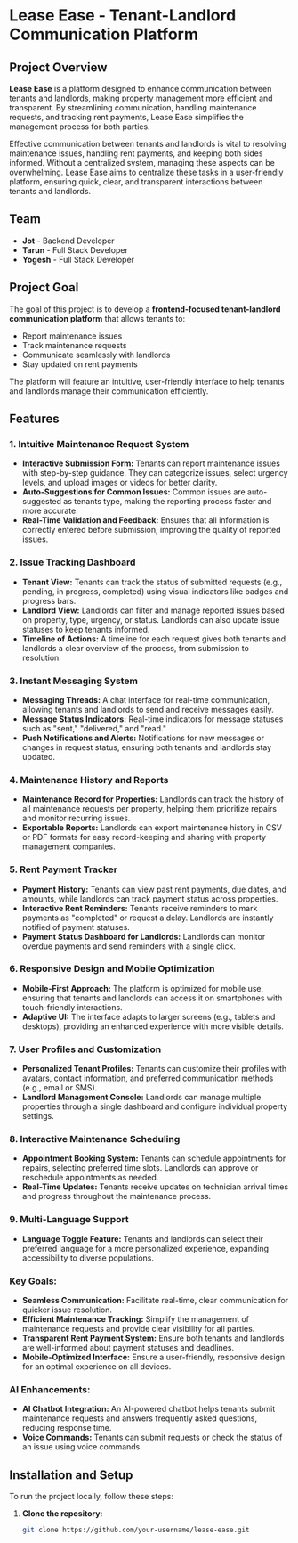 # Lease Ease - Tenant-Landlord Communication Platform

## Project Overview

**Lease Ease** is a platform designed to enhance communication between tenants and landlords, making property management more efficient and transparent. By streamlining communication, handling maintenance requests, and tracking rent payments, Lease Ease simplifies the management process for both parties.

Effective communication between tenants and landlords is vital to resolving maintenance issues, handling rent payments, and keeping both sides informed. Without a centralized system, managing these aspects can be overwhelming. Lease Ease aims to centralize these tasks in a user-friendly platform, ensuring quick, clear, and transparent interactions between tenants and landlords.

## Team

- **Jot** - Backend Developer
- **Tarun** - Full Stack Developer
- **Yogesh** - Full Stack Developer

## Project Goal

The goal of this project is to develop a **frontend-focused tenant-landlord communication platform** that allows tenants to:
- Report maintenance issues
- Track maintenance requests
- Communicate seamlessly with landlords
- Stay updated on rent payments

The platform will feature an intuitive, user-friendly interface to help tenants and landlords manage their communication efficiently.

## Features

### 1. **Intuitive Maintenance Request System**
- **Interactive Submission Form:** Tenants can report maintenance issues with step-by-step guidance. They can categorize issues, select urgency levels, and upload images or videos for better clarity.
- **Auto-Suggestions for Common Issues:** Common issues are auto-suggested as tenants type, making the reporting process faster and more accurate.
- **Real-Time Validation and Feedback:** Ensures that all information is correctly entered before submission, improving the quality of reported issues.

### 2. **Issue Tracking Dashboard**
- **Tenant View:** Tenants can track the status of submitted requests (e.g., pending, in progress, completed) using visual indicators like badges and progress bars.
- **Landlord View:** Landlords can filter and manage reported issues based on property, type, urgency, or status. Landlords can also update issue statuses to keep tenants informed.
- **Timeline of Actions:** A timeline for each request gives both tenants and landlords a clear overview of the process, from submission to resolution.

### 3. **Instant Messaging System**
- **Messaging Threads:** A chat interface for real-time communication, allowing tenants and landlords to send and receive messages easily.
- **Message Status Indicators:** Real-time indicators for message statuses such as "sent," "delivered," and "read."
- **Push Notifications and Alerts:** Notifications for new messages or changes in request status, ensuring both tenants and landlords stay updated.

### 4. **Maintenance History and Reports**
- **Maintenance Record for Properties:** Landlords can track the history of all maintenance requests per property, helping them prioritize repairs and monitor recurring issues.
- **Exportable Reports:** Landlords can export maintenance history in CSV or PDF formats for easy record-keeping and sharing with property management companies.

### 5. **Rent Payment Tracker**
- **Payment History:** Tenants can view past rent payments, due dates, and amounts, while landlords can track payment status across properties.
- **Interactive Rent Reminders:** Tenants receive reminders to mark payments as "completed" or request a delay. Landlords are instantly notified of payment statuses.
- **Payment Status Dashboard for Landlords:** Landlords can monitor overdue payments and send reminders with a single click.

### 6. **Responsive Design and Mobile Optimization**
- **Mobile-First Approach:** The platform is optimized for mobile use, ensuring that tenants and landlords can access it on smartphones with touch-friendly interactions.
- **Adaptive UI:** The interface adapts to larger screens (e.g., tablets and desktops), providing an enhanced experience with more visible details.

### 7. **User Profiles and Customization**
- **Personalized Tenant Profiles:** Tenants can customize their profiles with avatars, contact information, and preferred communication methods (e.g., email or SMS).
- **Landlord Management Console:** Landlords can manage multiple properties through a single dashboard and configure individual property settings.

### 8. **Interactive Maintenance Scheduling**
- **Appointment Booking System:** Tenants can schedule appointments for repairs, selecting preferred time slots. Landlords can approve or reschedule appointments as needed.
- **Real-Time Updates:** Tenants receive updates on technician arrival times and progress throughout the maintenance process.

### 9. **Multi-Language Support**
- **Language Toggle Feature:** Tenants and landlords can select their preferred language for a more personalized experience, expanding accessibility to diverse populations.

### Key Goals:
- **Seamless Communication:** Facilitate real-time, clear communication for quicker issue resolution.
- **Efficient Maintenance Tracking:** Simplify the management of maintenance requests and provide clear visibility for all parties.
- **Transparent Rent Payment System:** Ensure both tenants and landlords are well-informed about payment statuses and deadlines.
- **Mobile-Optimized Interface:** Ensure a user-friendly, responsive design for an optimal experience on all devices.

### AI Enhancements:
- **AI Chatbot Integration:** An AI-powered chatbot helps tenants submit maintenance requests and answers frequently asked questions, reducing response time.
- **Voice Commands:** Tenants can submit requests or check the status of an issue using voice commands.

## Installation and Setup

To run the project locally, follow these steps:

1. **Clone the repository:**

   ```bash
   git clone https://github.com/your-username/lease-ease.git